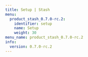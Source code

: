 ```yaml
---
title: Setup | Stash
menu:
  product_stash_0.7.0-rc.2:
    identifier: setup
    name: Setup
    weight: 30
menu_name: product_stash_0.7.0-rc.2
info:
  version: 0.7.0-rc.2
---
```


